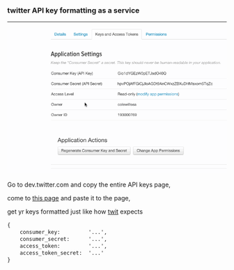 ### twitter API key formatting as a service
--------------------------------------

![example magic](./json-example.gif)

Go to dev.twitter.com and copy the entire API keys page, 

come to [this page](http://coleww.github.io//) and paste it to the page,

get yr keys formatted just like how [twit](https://github.com/ttezel/twit) expects

```
{
    consumer_key:         '...', 
    consumer_secret:      '...', 
    access_token:         '...', 
    access_token_secret:  '...'
}
```

